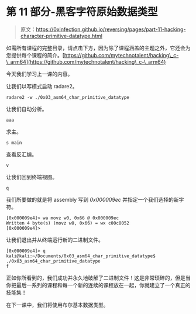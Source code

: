 # 第 11 部分-黑客字符原始数据类型

> 原文：<https://0xinfection.github.io/reversing/pages/part-11-hacking-character-primitive-datatype.html>

如需所有课程的完整目录，请点击下方，因为除了课程涵盖的主题之外，它还会为您提供每个课程的简介。[https://github.com/mytechnotalent/hacking\_c-\_arm64](https://github.com/mytechnotalent/hacking\_c-\_arm64)

今天我们学习上一课的内容。

让我们以写模式启动 radare2。

```
radare2 -w ./0x03_asm64_char_primitive_datatype

```

让我们自动分析。

```
aaa

```

求主。

```
s main

```

查看反汇编。

```
v

```

让我们回到终端视图。

```
q

```

我们所要做的就是将 assembly 写到 *0x000009ec* 并指定一个我们选择的新字符。

```
[0x000009e4]> wa movz w0, 0x66 @ 0x000009ec
Written 4 byte(s) (movz w0, 0x66) = wx c00c8052
[0x000009e4]>

```

让我们退出并从终端运行新的二进制文件。

```
[0x000009e4]> q
kali@kali:~/Documents/0x03_asm64_char_primitive_datatype$ ./0x03_asm64_char_primitive_datatype
f

```

正如你所看到的，我们成功并永久地破解了二进制文件！这是非常琐碎的，但是当你把最后一系列的课程和每一个新的连续的课程放在一起，你就建立了一个真正的技能集！

在下一课中，我们将使用布尔基本数据类型。